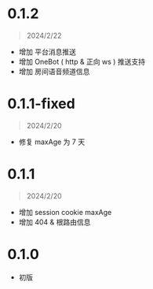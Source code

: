 # 0.1.2

> 2024/2/22

- 增加 平台消息推送
- 增加 OneBot ( http & 正向 ws ) 推送支持
- 增加 房间语音频道信息

# 0.1.1-fixed

> 2024/2/20

- 修复 maxAge 为 7 天

# 0.1.1

> 2024/2/20

- 增加 session cookie maxAge
- 增加 404 & 根路由信息

# 0.1.0

- 初版
